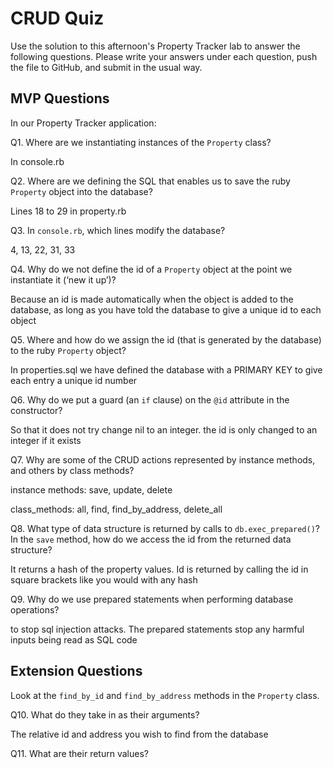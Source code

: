 # CRUD Quiz

Use the solution to this afternoon's Property Tracker lab to answer the following questions. Please write your answers under each question, push the file to GitHub, and submit in the usual way.

## MVP Questions

In our Property Tracker application:

Q1. Where are we instantiating instances of the `Property` class?

In console.rb

Q2. Where are we defining the SQL that enables us to save the ruby `Property` object into the database?

Lines 18 to 29 in property.rb

Q3. In `console.rb`, which lines modify the database?

4, 13, 22, 31, 33

Q4. Why do we not define the id of a `Property` object at the point we instantiate it (‘new it up’)?

Because an id is made automatically when the object is added to the database, as long as you have told the database to give a unique id to each object

Q5. Where and how do we assign the id (that is generated by the database) to the ruby `Property` object?

In properties.sql we have defined the database with a PRIMARY KEY to give each entry a unique id number

Q6. Why do we put a guard (an `if` clause) on the `@id` attribute in the constructor?

So that it does not try change nil to an integer. the id is only changed to an integer if it exists

Q7. Why are some of the CRUD actions represented by instance methods, and others by class methods?

instance methods: save, update, delete

class_methods: all, find, find_by_address, delete_all

Q8. What type of data structure is returned by calls to `db.exec_prepared()`? In the `save` method, how do we access the id from the returned data structure?

It returns a hash of the property values. Id is returned by calling the id in square brackets like you would with any hash

Q9. Why do we use prepared statements when performing database operations?

to stop sql injection attacks. The prepared statements stop any harmful inputs being read as SQL code

## Extension Questions

Look at the `find_by_id` and `find_by_address` methods in the `Property` class.

Q10. What do they take in as their arguments?

The relative id and address you wish to find from the database

Q11. What are their return values?
